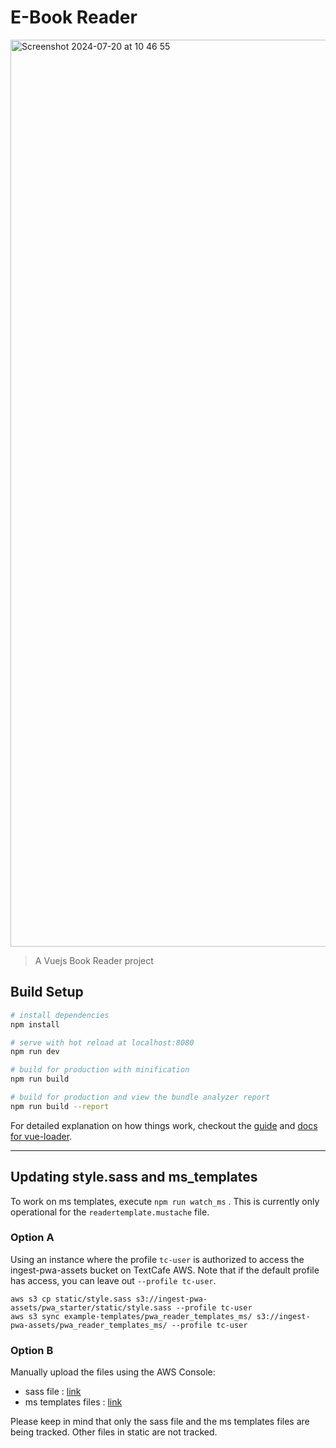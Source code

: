 # E-Book Reader
<img width="1451" alt="Screenshot 2024-07-20 at 10 46 55" src="https://github.com/user-attachments/assets/2aaff208-5e3e-40fa-9c27-ee285838fa48">

> A Vuejs Book Reader project

## Build Setup

``` bash
# install dependencies
npm install

# serve with hot reload at localhost:8080
npm run dev

# build for production with minification
npm run build

# build for production and view the bundle analyzer report
npm run build --report
```

For detailed explanation on how things work, checkout the [guide](http://vuejs-templates.github.io/webpack/) and [docs for vue-loader](http://vuejs.github.io/vue-loader).



------------------------------

## Updating style.sass and ms_templates

To work on ms templates, execute `npm run watch_ms` . This is currently only operational for the `readertemplate.mustache` file.

### Option A
Using an instance where the profile `tc-user` is authorized to access the ingest-pwa-assets bucket on TextCafe AWS.
Note that if the default profile has access, you can leave out `--profile tc-user`.

```
aws s3 cp static/style.sass s3://ingest-pwa-assets/pwa_starter/static/style.sass --profile tc-user
aws s3 sync example-templates/pwa_reader_templates_ms/ s3://ingest-pwa-assets/pwa_reader_templates_ms/ --profile tc-user
```
### Option B
Manually upload the files using the AWS Console:
- sass file : [link](https://s3.console.aws.amazon.com/s3/buckets/ingest-pwa-assets/pwa_starter/static/?region=us-east-1&tab=overview)
- ms templates files : [link](https://s3.console.aws.amazon.com/s3/buckets/ingest-pwa-assets/pwa_reader_templates_ms/?region=us-east-1&tab=overview)

Please keep in mind that only the sass file and the ms templates files are being tracked. Other files in static are not tracked.
